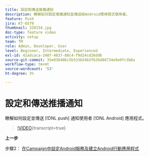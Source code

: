 ```yaml
---
title: 設定和傳送推播通知
description: 瞭解如何設定推播通知並傳送給Android應用程式使用者。
feature: Push
jira: KT-6579
thumbnail: 328154.jpg
doc-type: feature video
activity: setup
team: TM
role: Admin, Developer, User
level: Beginner, Intermediate, Experienced
exl-id: 42adcaca-248f-4637-88c4-f9d24cd26dd6
source-git-commit: 35e036486c5b533b54b3f626d88734e9a9fc3b8a
workflow-type: tm+mt
source-wordcount: '53'
ht-degree: 3%

---
```


# 設定和傳送推播通知

瞭解如何設定並傳送 [!DNL push] 通知使用者 [!DNL Android] 應用程式。

>[!VIDEO](https://video.tv.adobe.com/v/328154?quality=12&learn=on){transcript=true}

**上一步**

步驟2： [在Campaign中設定Android服務及建立Android行動應用程式](/help/tutorial-getting-started-with-push-notifications-for-android/configuring-an-android-service-in-campaign.md)

